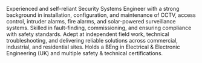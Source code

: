Experienced and self-reliant Security Systems Engineer with a strong background in installation, configuration, and maintenance of CCTV, access control, intruder alarms, fire alarms, and solar-powered surveillance systems. Skilled in fault-finding, commissioning, and ensuring compliance with safety standards. Adept at independent field work, technical troubleshooting, and delivering reliable solutions across commercial, industrial, and residential sites. Holds a BEng in Electrical & Electronic Engineering (UK) and multiple safety & technical certifications.
